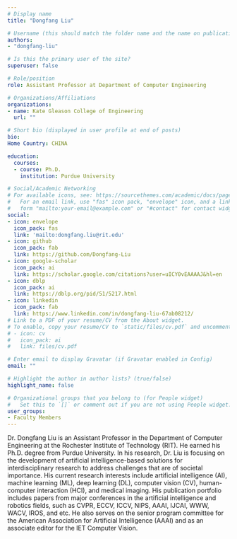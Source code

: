 ```yaml
---
# Display name
title: "Dongfang Liu"

# Username (this should match the folder name and the name on publications)
authors:
- "dongfang-liu"

# Is this the primary user of the site?
superuser: false

# Role/position
role: Assistant Professor at Department of Computer Engineering

# Organizations/Affiliations
organizations:
- name: Kate Gleason College of Engineering
  url: ""

# Short bio (displayed in user profile at end of posts)
bio: 
Home Country: CHINA

education:
  courses:
  - course: Ph.D.
    institution: Purdue University

# Social/Academic Networking
# For available icons, see: https://sourcethemes.com/academic/docs/page-builder/#icons
#   For an email link, use "fas" icon pack, "envelope" icon, and a link in the
#   form "mailto:your-email@example.com" or "#contact" for contact widget.
social:
- icon: envelope
  icon_pack: fas
  link: 'mailto:dongfang.liu@rit.edu'
- icon: github
  icon_pack: fab
  link: https://github.com/Dongfang-Liu
- icon: google-scholar
  icon_pack: ai
  link: https://scholar.google.com/citations?user=uICY0vEAAAAJ&hl=en
- icon: dblp
  icon_pack: ai
  link: https://dblp.org/pid/51/5217.html
- icon: linkedin
  icon_pack: fab
  link: https://www.linkedin.com/in/dongfang-liu-67ab08212/
# Link to a PDF of your resume/CV from the About widget.
# To enable, copy your resume/CV to `static/files/cv.pdf` and uncomment the lines below.
# - icon: cv
#   icon_pack: ai
#   link: files/cv.pdf

# Enter email to display Gravatar (if Gravatar enabled in Config)
email: ""

# Highlight the author in author lists? (true/false)
highlight_name: false

# Organizational groups that you belong to (for People widget)
#   Set this to `[]` or comment out if you are not using People widget.
user_groups:
- Faculty Members
---
```


Dr. Dongfang Liu is an Assistant Professor in the Department of Computer Engineering at the Rochester Institute of Technology (RIT). He earned his Ph.D. degree from Purdue University. In his research, Dr. Liu is focusing on the development of artificial intelligence-based solutions for interdisciplinary research to address challenges that are of societal importance. His current research interests include artificial intelligence (AI), machine learning (ML), deep learning (DL), computer vision (CV), human-computer interaction (HCI), and medical imaging. His publication portfolio includes papers from major conferences in the artificial intelligence and robotics fields, such as CVPR, ECCV, ICCV, NIPS, AAAI, IJCAI, WWW, WACV, IROS, and etc. He also serves on the senior program committee for the American Association for Artificial Intelligence (AAAI) and as an associate editor for the IET Computer Vision.
